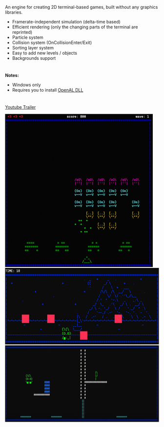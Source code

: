 An engine for creating 2D terminal-based games, built without any graphics libraries.

- Framerate-independent simulation (delta-time based)
- Efficient rendering (only the changing parts of the terminal are reprinted)
- Particle system
- Collision system (OnCollisionEnter/Exit)
- Sorting layer system
- Easy to add new levels / objects
- Backgrounds support

#
<b>Notes:</b>
- Windows only
- Requires you to install [OpenAL DLL](https://www.openal.org/downloads/)

#
[Youtube Trailer](https://www.youtube.com/watch?v=TqpGVI95oNU&ab_channel=Nicol%C3%B2Bertoli)

<img src="screenshots/screen1.png" style="height:500px; max-width:100%;">
<img src="screenshots/screen2.png" style="height:250px; max-width:100%;">
<img src="screenshots/screen3.png" style="height:250px; max-width:100%;">
